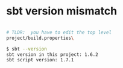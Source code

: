 # sbt version mismatch

```sh

# TLDR:  you have to edit the top level 
project/build.properties\

$ sbt --version
sbt version in this project: 1.6.2
sbt script version: 1.7.1

```
